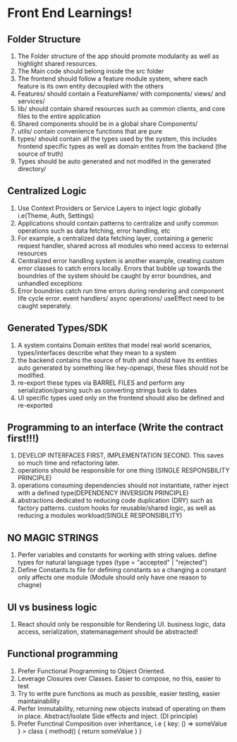 # Front End Learnings!

## Folder Structure

1. The Folder structure of the app should promote modularity as well as highlight shared resources.
2. The Main code should belong inside the src folder
3. The frontend should follow a feature module system, where each feature is its own entity decoupled with the others
4. Features/ should contain a FeatureName/ with components/ views/ and services/
5. lib/ should contain shared resources such as common clients, and core files to the entire application
6. Shared components should be in a global share Components/
7. utils/ contain convenience functions that are pure
8. types/ should contain all the types used by the system, this includes frontend specific types as well as domain entites from the backend (the source of truth)
9. Types should be auto generated and not modifed in the generated directory/

## Centralized Logic

1. Use Context Providers or Service Layers to inject logic globally i.e(Theme, Auth, Settings)
2. Applications should contain patterns to centralize and unify common operations such as data fetching, error handling, etc
3. For example, a centralized data fetching layer, containing a generic request handler, shared across all modules who need access to external resources
4. Centralized error handling system is another example, creating custom error classes to catch errors locally. Errors that bubble up towards the boundries of the system should be caught by error boundries, and unhandled exceptions
5. Error boundries catch run time errors during rendering and component life cycle error. event handlers/ async operations/ useEffect need to be caught seperately.

## Generated Types/SDK

1. A system contains Domain entites that model real world scenarios, types/interfaces describe what they mean to a system
2. the backend contains the source of truth and should have its entities auto generated by something like hey-openapi, these files should not be modified.
3. re-export these types via BARREL FILES and perform any serialization/parsing such as converting strings back to dates
4. UI specific types used only on the frontend should also be defined and re-exported

## Programming to an interface (Write the contract first!!!)

1. DEVELOP INTERFACES FIRST, IMPLEMENTATION SECOND. This saves so much time and refactoring later.
2. operations should be responsible for one thing (SINGLE RESPONSBILITY PRINCIPLE)
3. operations consuming dependencies should not instantiate, rather inject with a defined type(DEPENDENCY INVERSION PRINCIPLE)
4. abstractions dedicated to reducing code duplication (DRY) such as factory patterns. custom hooks for reusable/shared logic, as well as reducing a modules workload(SINGLE RESPONSIBILITY)

## NO MAGIC STRINGS

1. Perfer variables and constants for working with string values. define types for natural language types (type = "accepted" | "rejected")
2. Define Constants.ts file for defining constants so a changing a constant only affects one module (Module should only have one reason to chagne)

## UI vs business logic

1. React should only be responsible for Rendering UI. business logic, data access, serialization, statemanagement should be abstracted!

## Functional programming

1. Prefer Functional Programming to Object Oriented.
2. Leverage Closures over Classes. Easier to compose, no this, easier to test
3. Try to write pure functions as much as possible, easier testing, easier maintainability
4. Perfer Immutability, returning new objects instead of operating on them in place. Abstract/Isolate Side effects and inject. (DI principle)
5. Prefer Functinal Composition over inheritance, i.e { key: () => someValue } > class { method() { return someValue } }
